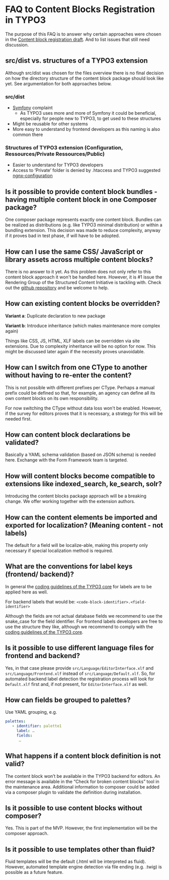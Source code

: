 # FAQ to Content Blocks Registration in TYPO3


The purpose of this FAQ is to answer why certain approaches were chosen in the [Content block registration draft](ContentBlockRegistration.md).
And to list issues that still need discussion.

## src/dist vs. structures of a TYPO3 extension

Although src/dist was chosen for the files overview there is no final decision on how the directory structure 
of the content block package should look like yet. See argumentation for both approaches below.


### src/dist
* [Symfony](https://symfony.com/) complaint
    * As TYPO3 uses more and more of Symfony it could be beneficial, especially for people new to TYPO3, to get used to these structures
* Might be reusable for other systems
* More easy to understand by frontend developers as this naming is also common there


### Structures of TYPO3 extension (Configuration, Ressources/Private Ressources/Public)
* Easier to understand for TYPO3 developers
* Access to ‘Private’ folder is denied by .htaccess and TYPO3 suggested [ngnx-configuration](https://docs.typo3.org/m/typo3/reference-coreapi/master/en-us/Security/GuidelinesAdministrators/Index.html#restrict-access-to-files-on-a-server-level)


## Is it possible to provide content block bundles - having multiple content block in one Composer package?

One composer package represents exactly one content block. Bundles can be realized as distributions (e.g. like TYPO3 minimal distribution) 
or within a bundling extension. This decision was made to reduce complexity, anyway if it proves bad in test phase, if will have to be adopted.

## How can I use the same CSS/ JavaScript or library assets across multiple content blocks?

There is no answer to it yet. As this problem does not only refer to this content block approach it won't be handled here.
However, it is #1 issue the Rendering Group of the Structured Content Initiative is tackling with. 
Check out the [github repository](https://github.com/TYPO3-Initiatives/structured-asset-rendering) and be welcome to help.

## How can existing content blocks be overridden?

**Variant a**: Duplicate declaration to new package

**Variant b**: Introduce inheritance (which makes maintenance more complex again)

Things like CSS, JS, HTML, XLF labels can be overridden via site extensions. 
Due to complexity inheritance will be no option for now. This might be discussed later again if the necessity proves unavoidable.

## How can I switch from one CType to another without having to re-enter the content? 

This is not possible with different prefixes per CType. Perhaps a manual prefix could be defined so that, 
for example, an agency can define all its own content blocks on its own responsibility.

For now switching the CType without data loss won't be enabled. However, if the survey for editors proves that it is necessary, 
a strategy for this will be needed first.

## How can content block declarations be validated?

Basically a YAML schema validation (based on JSON schema) is needed here. Exchange with the Form Framework team is targeted.


## How will content blocks become compatible to extensions like indexed_search, ke_search, solr?

Introducing the content blocks package approach will be a breaking change. We offer working together with the extension authors.

## How can the content elements be imported and exported for localization? (Meaning content - not labels)

The default for a field will be localize-able, making this property only necessary if special localization method is required.

## What are the conventions for label keys (frontend/ backend)?

In general the [coding guidelines of the TYPO3 core](https://docs.typo3.org/m/typo3/reference-coreapi/master/en-us/ApiOverview/Internationalization/XliffFormat.html#xliff-id-naming) for labels are to be applied here as well.

For backend labels that would be: `<code-block-identifier>.<field-identifier>`

Although the fields are not actual database fields we recommend to use the snake_case for the field identifier.
For frontend labels developers are free to use the structure they like, although we recommend to comply with the [coding guidelines of the TYPO3 core](https://docs.typo3.org/m/typo3/reference-coreapi/master/en-us/ApiOverview/Internationalization/XliffFormat.html#xliff-id-naming).

## Is it possible to use different language files for frontend and backend?

Yes, in that case please provide `src/Language/EditorInterface.xlf` and `src/Language/Frontend.xlf` instead of `src/Language/Default.xlf`. So, for automated backend label detection the registration process will look for` Default.xlf` first and, if not present, for `EditorInterface.xlf` as well.

## How can fields be grouped to palettes?

Use YAML grouping, e.g.
```yaml
palettes:
   - identifier: palette1
     label: …
     fields:
      …
```

## What happens if a content block definition is not valid?

The content block won’t be available in the TYPO3 backend for editors. An error message is available in the “Check for broken content blocks” tool in the maintenance area.
Additional information to composer could be added via a composer plugin to validate the definition during installation.

## Is it possible to use content blocks without composer?

Yes. This is part of the MVP. However, the first implementation will be the composer approach.

## Is it possible to use templates other than fluid?

Fluid templates will be the default (.html will be interpreted as fluid). However, automated template engine detection via file ending (e.g. .twig) is possible as a future feature.
